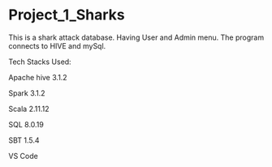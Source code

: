 # Project_1_Sharks

This is a shark attack database.  Having User and Admin menu. 
The program connects to HIVE and mySql.

Tech Stacks Used:

Apache hive 3.1.2

Spark 3.1.2

Scala  2.11.12

SQL  8.0.19

SBT 1.5.4

VS Code
